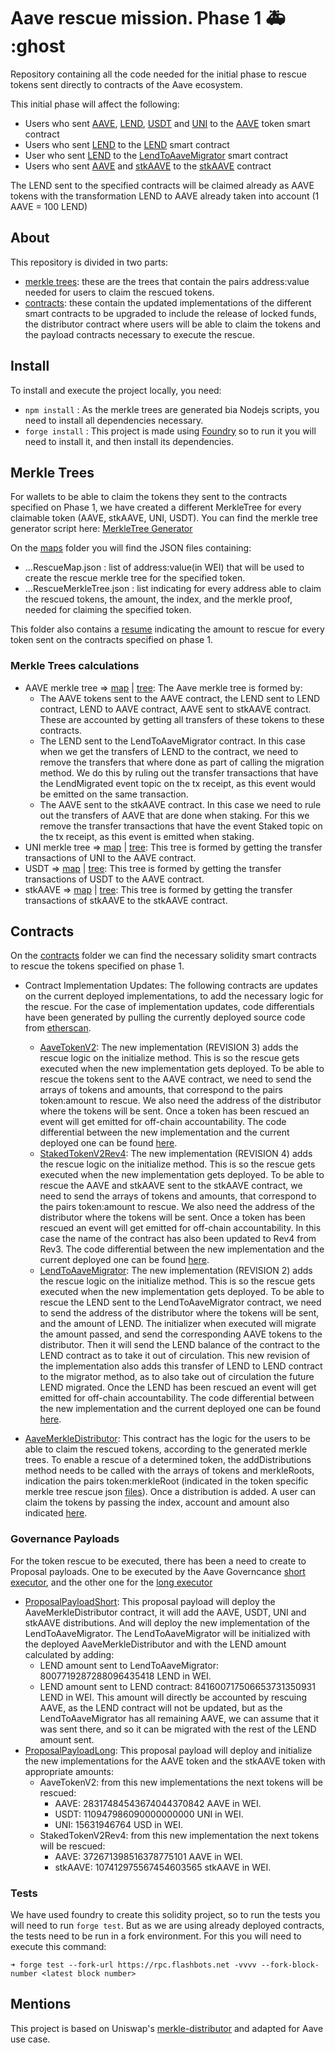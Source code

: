 # Aave rescue mission. Phase 1 :ambulance: :ghost

Repository containing all the code needed for the initial phase to rescue tokens sent directly to contracts of the Aave ecosystem.

This initial phase will affect the following:

- Users who sent [AAVE](https://etherscan.io/token/0x7fc66500c84a76ad7e9c93437bfc5ac33e2ddae9), [LEND](https://etherscan.io/token/0x80fB784B7eD66730e8b1DBd9820aFD29931aab03), [USDT](https://etherscan.io/token/0xdac17f958d2ee523a2206206994597c13d831ec7) and [UNI](https://etherscan.io/token/0x1f9840a85d5af5bf1d1762f925bdaddc4201f984) to the [AAVE](https://etherscan.io/token/0x7fc66500c84a76ad7e9c93437bfc5ac33e2ddae9) token smart contract
- Users who sent [LEND](https://etherscan.io/token/0x80fB784B7eD66730e8b1DBd9820aFD29931aab03) to the [LEND](https://etherscan.io/token/0x80fB784B7eD66730e8b1DBd9820aFD29931aab03) smart contract
- User who sent [LEND](https://etherscan.io/token/0x80fB784B7eD66730e8b1DBd9820aFD29931aab03) to the [LendToAaveMigrator](https://etherscan.io/address/0x317625234562B1526Ea2FaC4030Ea499C5291de4) smart contract
- Users who sent [AAVE](https://etherscan.io/token/0x7fc66500c84a76ad7e9c93437bfc5ac33e2ddae9) and [stkAAVE](https://etherscan.io/token/0x4da27a545c0c5b758a6ba100e3a049001de870f5) to the [stkAAVE](https://etherscan.io/token/0x4da27a545c0c5b758a6ba100e3a049001de870f5) contract

The LEND sent to the specified contracts will be claimed already as AAVE tokens with the transformation LEND to AAVE already taken into account (1 AAVE = 100 LEND)

## About

This repository is divided in two parts:

- [merkle trees](#merkle-trees): these are the trees that contain the pairs address:value needed for users to claim the rescued tokens.
- [contracts](#contracts): these contain the updated implementations of the different smart contracts to be upgraded to include the release of locked funds, the distributor contract where users will be able to claim the tokens and the payload contracts necessary to execute the rescue.

## Install

To install and execute the project locally, you need:

- ```npm install``` : As the merkle trees are generated bia Nodejs scripts, you need to install all dependencies necessary.
- ```forge install``` : This project is made using [Foundry](https://book.getfoundry.sh/) so to run it you will need to install it, and then install its dependencies.

## Merkle Trees

For wallets to be able to claim the tokens they sent to the contracts specified on Phase 1, we have created a different MerkleTree for every claimable token (AAVE, stkAAVE, UNI, USDT).
You can find the merkle tree generator script here: [MerkleTree Generator](./scripts/generate-address-value-maps.ts)

On the [maps](./scripts/maps) folder you will find the JSON files containing:

- ...RescueMap.json : list of address:value(in WEI) that will be used to create the rescue merkle tree for the specified token.
- ...RescueMerkleTree.json : list indicating for every address able to claim the rescued tokens, the amount, the index, and the merkle proof, needed for claiming the specified token.

This folder also contains a [resume](./scripts/maps/amountsByContract.txt) indicating the amount to rescue for every token sent on the contracts specified on phase 1.

### Merkle Trees calculations

- AAVE merkle tree => [map](/scripts/maps/aaveRescueMap.json) | [tree](/scripts/maps/aaveRescueMerkleTree.json): The Aave merkle tree is formed by:
  - The AAVE tokens sent to the AAVE contract, the LEND sent to LEND contract, LEND to AAVE contract, AAVE sent to stkAAVE contract. These are accounted by getting all transfers of these tokens to these contracts.
  - The LEND sent to the LendToAaveMigrator contract. In this case when we get the transfers of LEND to the contract, we need to remove the transfers that where done as part of calling the migration method. We do this by ruling out the transfer transactions that have the LendMigrated event topic on the tx receipt, as this event would be emitted on the same transaction.
  - The AAVE sent to the stkAAVE contract. In this case we need to rule out the transfers of AAVE that are done when staking. For this we remove the transfer transactions that have the event Staked topic on the tx receipt, as this event is emitted when staking.
- UNI merkle tree => [map](/scripts/maps/uniRescueMap.json) | [tree](/scripts/maps/uniRescueMerkleTree.json): This tree is formed by getting the transfer transactions of UNI to the AAVE contract.
- USDT => [map](/scripts/maps/usdtRescueMap.json) | [tree](/scripts/maps/usdtRescueMerkleTree.json): This tree is formed by getting the transfer transactions of USDT to the AAVE contract.
- stkAAVE => [map](/scripts/maps/stkAaveRescueMap.json) | [tree](/scripts/maps/stkAaveRescueMerkleTree.json): This tree is formed by getting the transfer transactions of stkAAVE to the stkAAVE contract.

## Contracts

On the [contracts](/src/contracts) folder we can find the necessary solidity smart contracts to rescue the tokens specified on phase 1.

- Contract Implementation Updates:
The following contracts are updates on the current deployed implementations, to add the necessary logic for the rescue. For the case of implementation updates, code differentials have been generated by pulling the currently deployed source code from [etherscan](https://etherscan.io/).
  - [AaveTokenV2](/src/contracts/AaveTokenV2.sol): The new implementation (REVISION 3) adds the rescue logic on the initialize method. This is so the rescue gets executed when the new implementation gets deployed. To be able to rescue the tokens sent to the AAVE contract, we need to send the arrays of tokens and amounts, that correspond to the pairs token:amount to rescue. We also need the address of the distributor where the tokens will be sent. Once a token has been rescued an event will get emitted for off-chain accountability.
  The code differential between the new implementation and the current deployed one can be found [here](/diffs/AaveTokenV2-diff.md).
  - [StakedTokenV2Rev4](/src/contracts/StakedTokenV2Rev4.sol): The new implementation (REVISION 4) adds the rescue logic on the initialize method. This is so the rescue gets executed when the new implementation gets deployed. To be able to rescue the AAVE and stkAAVE sent to the stkAAVE contract, we need to send the arrays of tokens and amounts, that correspond to the pairs token:amount to rescue. We also need the address of the distributor where the tokens will be sent. Once a token has been rescued an event will get emitted for off-chain accountability. In this case the name of the contract has also been updated to Rev4 from Rev3.
  The code differential between the new implementation and the current deployed one can be found [here](/diffs/StakedTokenV2Rev4-diff.md).
  - [LendToAaveMigrator](/src/contracts//LendToAaveMigrator.sol): The new implementation (REVISION 2) adds the rescue logic on the initialize method. This is so the rescue gets executed when the new implementation gets deployed. To be able to rescue the LEND sent to the LendToAaveMigrator contract, we need to send the address of the distributor where the tokens will be sent, and the amount of LEND. The initializer when executed will migrate the amount passed, and send the corresponding AAVE tokens to the distributor. Then it will send the LEND balance of the contract to the LEND contract as to take it out of circulation. This new revision of the implementation also adds this transfer of LEND to LEND contract to the migrator method, as to also take out of circulation the future LEND migrated. Once the LEND has been rescued an event will get emitted for off-chain accountability.
  The code differential between the new implementation and the current deployed one can be found [here](/diffs/LendToAaveMigrator-diff.md).

- [AaveMerkleDistributor](/src/contracts/AaveMerkleDistributor.sol): This contract has the logic for the users to be able to claim the rescued tokens, according to the generated merkle trees. To enable a rescue of a determined token, the addDistributions method needs to be called with the arrays of tokens and merkleRoots, indication the pairs token:merkleRoot (indicated in the token specific merkle tree rescue json [files](#merkle-trees)). Once a distribution is added. A user can claim the tokens by passing the index, account and amount also indicated [here](#merkle-trees).

### Governance Payloads

For the token rescue to be executed, there has been a need to create to Proposal payloads. One to be executed by the Aave Governcance [short executor](https://etherscan.io/address/0xEE56e2B3D491590B5b31738cC34d5232F378a8D5), and the other one for the [long executor](https://etherscan.io/address/0x61910EcD7e8e942136CE7Fe7943f956cea1CC2f7)

- [ProposalPayloadShort](/src/contracts/ProposalPayloadShort.sol): This proposal payload will deploy the AaveMerkleDistributor contract, it will add the AAVE, USDT, UNI and stkAAVE distributions. And will deploy the new implementation of the LendToAaveMigrator. The LendToAaveMigrator will be initialized with the deployed AaveMerkleDistributor and with the LEND amount calculated by adding:
  - LEND amount sent to LendToAaveMigrator: 8007719287288096435418 LEND in WEI.
  - LEND amount sent to LEND contract: 841600717506653731350931 LEND in WEI. This amount will directly be accounted by rescuing AAVE, as the LEND contract will not be updated, but as the LendToAaveMigrator has all remaining AAVE, we can assume that it was sent there, and so it can be migrated with the rest of the LEND amount sent.
- [ProposalPayloadLong](/src/contracts/ProposalPayloadLong.sol): This proposal payload will deploy and initialize the new implementations for the AAVE token and the stkAAVE token with appropriate amounts:
  - AaveTokenV2: from this new implementations the next tokens will be rescued:
    - AAVE: 28317484543674044370842 AAVE in WEI.
    - USDT: 110947986090000000000 UNI in WEI.
    - UNI: 15631946764 USD in WEI.
  - StakedTokenV2Rev4: from this new implementation the next tokens will be rescued:
    - AAVE: 372671398516378775101 AAVE in WEI.
    - stkAAVE: 107412975567454603565 stkAAVE in WEI.

### Tests

We have used foundry to create this solidity project, so to run the tests you will need to run ```forge test```. But as we are using already deployed contracts, the tests need to be run in a fork environment. For this you will need to execute this command:

```
➜ forge test --fork-url https://rpc.flashbots.net -vvvv --fork-block-number <latest block number>
```

## Mentions

This project is based on Uniswap's [merkle-distributor](https://github.com/Uniswap/merkle-distributor) and adapted for Aave use case.
